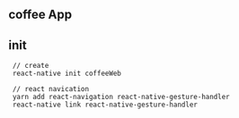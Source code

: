 
## coffee App 

## init
```
 // create
 react-native init coffeeWeb

 // react navication
 yarn add react-navigation react-native-gesture-handler
 react-native link react-native-gesture-handler
```